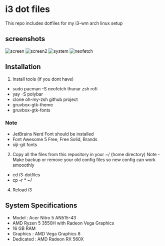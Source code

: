 # i3 dot files

This repo includes dotfiles for my i3-wm arch linux setup

screenshots
------------
![screen](https://user-images.githubusercontent.com/52344717/121675828-8e576580-cad1-11eb-8ae5-bf12efc09d3a.png)
![screen2](https://user-images.githubusercontent.com/52344717/121676325-1dfd1400-cad2-11eb-845c-89eeec4b9b2d.png)
![system](https://user-images.githubusercontent.com/52344717/121677346-5f41f380-cad3-11eb-9c43-48b64845cf18.png)
![neofetch](https://user-images.githubusercontent.com/52344717/121677320-57824f00-cad3-11eb-862d-5296151cfc9c.png)

## Installation

1. Install tools (if you dont have)
- sudo pacman -S neofetch thunar zsh rofi 
- yay -S polybar 
- clone oh-my-zsh github project
- gruvbox-gtk-theme
- gruvbox-gtk-fonts

### Note 

- JetBrains Nerd Font should be installed
- Font Awesome 5 Free, Free Solid, Brands
- siji-git fonts

2. Copy all the files from this repository in your ~/ (home directory)
Note - Make backup or remove your old config files so new config can work smooothly

- cd i3-dotfiles 
- cp -r * ~/

4. Reload i3

## System Specifications

- Model : Acer Nitro 5 AN515-43
- AMD Ryzen 5 3550H with Radeon Vega Graphics
- 16 GB RAM
- Graphics : AMD Vega Graphics 8
- Dedicated : AMD Radeon RX 560X
